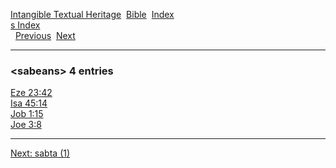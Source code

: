 [Intangible Textual Heritage](../../index)  [Bible](../index) 
[Index](index)   
[s Index](_s_)  
  [Previous](c09682)  [Next](c09684) 

------------------------------------------------------------------------

### &lt;sabeans&gt; 4 entries

[Eze 23:42](../kjv/eze023.htm#042)  
[Isa 45:14](../kjv/isa045.htm#014)  
[Job 1:15](../kjv/job001.htm#015)  
[Joe 3:8](../kjv/joe003.htm#008)  

------------------------------------------------------------------------

[Next: sabta (1)](c09684)
